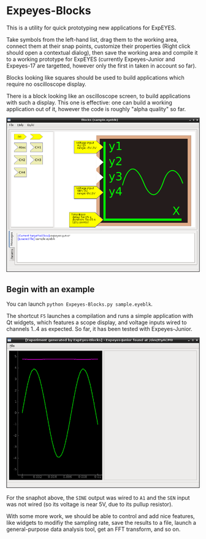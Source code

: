 # Expeyes-Blocks #

This is a utility for quick prototyping new applications
for ExpEYES.

Take symbols from the left-hand list, drag them to the working area,
connect them at their snap points, customize their properties (Right
click should open a contextual dialog), then save the working area and
compile it to a working prototype for ExpEYES (currently Expeyes-Junior
and Expeyes-17 are targetted, however only the first in taken in account
so far).

Blocks looking like squares should be used to build applications which
require no oscilloscope display.

There is a block looking like an oscilloscope screen, to build applications
with such a display. This one is effective: one can build a working
application out of it, however the code is roughly
"alpha quality" so far.

![snapshot](images/snap1.png)

## Begin with an example ##

You can launch `python Expeyes-Blocks.py sample.eyeblk`.

The shortcut `F5` launches a compilation and runs a simple application
with Qt widgets, which features a scope display, and voltage inputs
wired to channels 1..4 as expected. So far, it has been tested with
Expeyes-Junior.

![snapshot](images/snap2.png)

For the snaphot above, the `SINE` output was wired to `A1` and the
`SEN` input was not wired (so its voltage is near 5V, due to its
pullup resistor).

With some more work, we should be able to control and add nice features, like
widgets to modifiy the sampling rate, save the results to a file, launch a
general-purpose data analysis tool, get an FFT transform, and so on.
